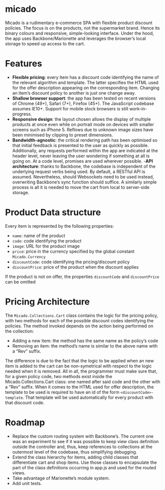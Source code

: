 # micado
Micado is a rudimentary e-commerce SPA  with flexible product discount policies. The focus is on the products, not the supermarket brand. Hence its binary colours and responsive, simple-looking interface. Under the hood, the app uses Backbone/Marionette and leverages the browser’s local storage to speed up access to the cart.

# Features
- **Flexible pricing**: every item has a discount code identifying the name of the relevant algorithm and template. The latter specifies the HTML used for the offer description appearing on the corresponding item. Changing an item’s discount policy to another is just one change away.
- **Shallow browser support**: the app has been tested on recent versions of Chrome (49+), Safari (7+), Firefox (45+).  The JavaScript codebase assumes IE10+. Support for mobile stock browsers is still work-in-progress.
- **Responsive design**: the layout chosen allows the display of multiple products at once even while on portrait mode on devices with smaller screens such as iPhone 5. Reflows due to unknown image sizes have been minimised by clipping to preset dimensions.
- **Bandwidth-agnostic**: the critical rendering path has been optimised so that initial feedback is presented to the user as quickly as possible. Additionally, any requests performed within the app are indicated at the header level, never leaving the user wondering if something at all is going on. At a code level, promises are used wherever possible.
-**API architecture**: thanks to Backbone, the codebase is independent of the underlying request verbs being used. By default, a RESTful API is assumed. Nevertheless, should Websockets need to be used instead, overwriting Backbone’s sync function should suffice. A similarly simple process is all it is needed to move the cart from local to server-side storage.

# Product Data structure
Every item is represented by the following properties:

- `name`: name of the product
- `code`: code identifying the product
- `image`: URL for the product image
- `price`: price in the currency specified by the global constant `Micado.Currency`
- `discountCode`: code identifying the pricing/discount policy
- `discountPrice`: price of the product when the discount applies

If the product is not on offer, the properties `discountCode` and `discountPrice` can be omitted

# Pricing Architecture
The `Micado.Collections.Cart` class contains the logic for the pricing policy, with two methods for each of the possible discount codes identifying the policies. The method invoked depends on the action being performed on the collection:

- Adding a new item: the method has the same name as the policy’s code
- Removing an item: the method’s name is similar to the above name with a  “Rev” suffix. 

The difference is due to the fact that the logic to be applied when an new item is added to the cart can be non-symetrical with respect to the logic needed when it is removed.
All in all, the programmer must make sure that, for a given policy code, two methods exist inside the Micado.Collections.Cart class: one named after said code and the other with a “Rev” suffix.
When it comes to the HTML used for offer description, the template to be used is required to have an id of the form `<discountCode>-template`. That template will be used automatically for every product with that discount code.

# Roadmap
- Replace the custom routing system with Backbone’s. The current one was an experiment to see if it was possible to keep view class definition outside the controller and, thus, keep references to collections at the outermost level of the codebase, thus simplifying debugging.
- Extend the class hierarchy for items, adding child classes that differentiate cart and shop items. Use those classes to encapsulate the part of the class definitions occurring in app.js and used for the routed views. 
- Take advantage of Marionette’s module system.
- Add unit tests.

